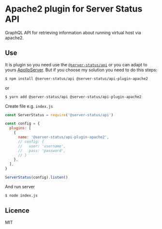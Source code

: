 # Apache2 plugin for Server Status API

GraphQL API for retrieving information about running virtual host via apache2.

## Use

It is plugin so you need use the [`@server-status/api`](https://www.npmjs.com/package/@server-status/api) or you can adapt to yours [ApolloServer](https://www.apollographql.com/docs/apollo-server/). But if you choose my solution you need to do this steps: 

```bash
$ npm install @server-status/api @server-status/api-plugin-apache2
```
or
```bash
$ yarn add @server-status/api @server-status/api-plugin-apache2
```

Create file e.g. `index.js`
```js
const ServerStatus = require('@server-status/api')

const config = {
  plugins: [
    {
      name: '@server-status/api-plugin-apache2',
      // config: {
      //   user: 'username',
      //   pass: 'password',
      // }
    },
  ],
}

ServerStatus(config).listen()

```
And run server
```bash
$ node index.js
```

## Licence

MIT
